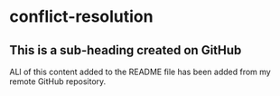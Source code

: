# conflict-resolution

## This is a sub-heading created on GitHub

ALl of this content added to the README file has been added from my remote GitHub repository. 
